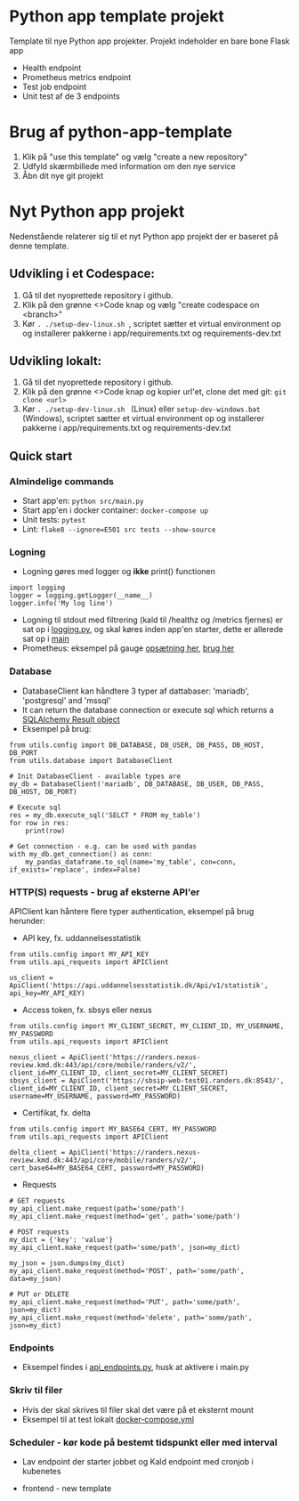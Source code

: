 # Python app template projekt
Template til nye Python app projekter.
Projekt indeholder en bare bone Flask app
* Health endpoint
* Prometheus metrics endpoint
* Test job endpoint
* Unit test af de 3 endpoints

# Brug af python-app-template
1. Klik på "use this template" og vælg "create a new repository"
2. Udfyld skærmbillede med information om den nye service
3. Åbn dit nye git projekt

# Nyt Python app projekt
Nedenstående relaterer sig til et nyt Python app projekt der er baseret på denne template.

## Udvikling i et Codespace:
1. Gå til det nyoprettede repository i github.
2. Klik på den grønne <>Code knap og vælg "create codespace on \<branch>"
3. Kør ```. ./setup-dev-linux.sh ```, scriptet sætter et virtual environment op og installerer pakkerne i app/requirements.txt og requirements-dev.txt

## Udvikling lokalt:
1. Gå til det nyoprettede repository i github.
2. Klik på den grønne <>Code knap og kopier url'et, clone det med git: ```git clone <url>```
3. Kør ```. ./setup-dev-linux.sh ``` (Linux) eller ```setup-dev-windows.bat``` (Windows), scriptet sætter et virtual environment op og installerer pakkerne i app/requirements.txt og requirements-dev.txt

## Quick start

### Almindelige commands
* Start app'en:  ```python src/main.py```
* Start app'en i docker container: ```docker-compose up```
* Unit tests: ```pytest```
* Lint: ```flake8 --ignore=E501 src tests --show-source```

### Logning
* Logning gøres med logger og **ikke** print() functionen
```
import logging
logger = logging.getLogger(__name__)
logger.info('My log line')
```
* Logning til stdout med filtrering  (kald til /healthz og /metrics fjernes) er sat op i [logging.py](/src/utils/logging.py#L12), og skal køres inden app'en starter, dette er allerede sat op i [main](/src/main.py)
* Prometheus: eksempel på gauge [opsætning her](/src/utils/logging.py#L9), [brug her](/src/main.py#L16)

### Database
* DatabaseClient kan håndtere 3 typer af dattabaser: 'mariadb', 'postgresql' and 'mssql'
* It can return the database connection or execute sql which returns a [SQLAlchemy Result object](https://docs.sqlalchemy.org/en/20/core/connections.html#sqlalchemy.engine.Result)
* Eksempel på brug:
```
from utils.config import DB_DATABASE, DB_USER, DB_PASS, DB_HOST, DB_PORT
from utils.database import DatabaseClient

# Init DatabaseClient - available types are 
my_db = DatabaseClient('mariadb', DB_DATABASE, DB_USER, DB_PASS, DB_HOST, DB_PORT)

# Execute sql
res = my_db.execute_sql('SELCT * FROM my_table')
for row in res:
    print(row)

# Get connection - e.g. can be used with pandas 
with my_db.get_connection() as conn:
    my_pandas_dataframe.to_sql(name='my_table', con=conn, if_exists='replace', index=False)
```

### HTTP(S) requests - brug af eksterne API'er
APIClient kan håntere flere typer authentication, eksempel på brug herunder:
* API key, fx. uddannelsesstatistik
```
from utils.config import MY_API_KEY
from utils.api_requests import APIClient

us_client = ApiClient('https://api.uddannelsesstatistik.dk/Api/v1/statistik', api_key=MY_API_KEY)
```
* Access token, fx. sbsys eller nexus
```
from utils.config import MY_CLIENT_SECRET, MY_CLIENT_ID, MY_USERNAME, MY_PASSWORD
from utils.api_requests import APIClient

nexus_client = ApiClient('https://randers.nexus-review.kmd.dk:443/api/core/mobile/randers/v2/', client_id=MY_CLIENT_ID, client_secret=MY_CLIENT_SECRET)
sbsys_client = ApiClient('https://sbsip-web-test01.randers.dk:8543/', client_id=MY_CLIENT_ID, client_secret=MY_CLIENT_SECRET, username=MY_USERNAME, password=MY_PASSWORD)
```
* Certifikat, fx. delta
```
from utils.config import MY_BASE64_CERT, MY_PASSWORD
from utils.api_requests import APIClient

delta_client = ApiClient('https://randers.nexus-review.kmd.dk:443/api/core/mobile/randers/v2/', cert_base64=MY_BASE64_CERT, password=MY_PASSWORD)
```
* Requests
```
# GET requests
my_api_client.make_request(path='some/path')
my_api_client.make_request(method='get', path='some/path')

# POST requests
my_dict = {'key': 'value'}
my_api_client.make_request(path='some/path', json=my_dict)

my_json = json.dumps(my_dict)
my_api_client.make_request(method='POST', path='some/path', data=my_json)

# PUT or DELETE
my_api_client.make_request(method='PUT', path='some/path', json=my_dict)
my_api_client.make_request(method='delete', path='some/path', json=my_dict)
```

### Endpoints
* Eksempel findes i [api_endpoints.py](src/api_endpoints.py), husk at aktivere i main.py

### Skriv til filer
* Hvis der skal skrives til filer skal det være på et eksternt mount
* Eksempel til at test lokalt [docker-compose.yml](/docker-compose.yml#L18)

### Scheduler - kør kode på bestemt tidspunkt eller med interval
* Lav endpoint der starter jobbet og Kald endpoint med cronjob i kubenetes

* frontend - new template
